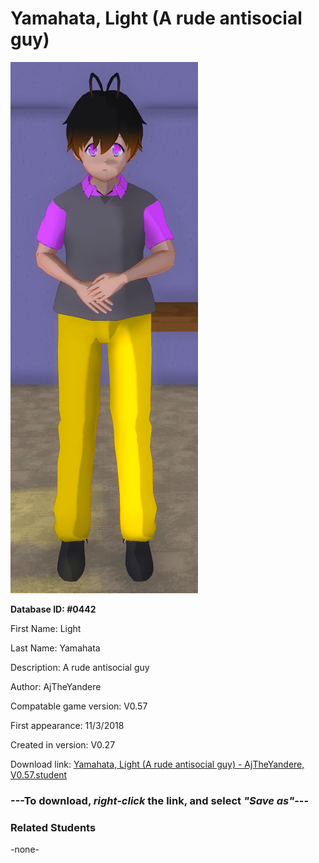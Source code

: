 # Yamahata, Light (A rude antisocial guy)

<img src="../../Files/Images/Yamahata, Light (A rude antisocial guy).png" title="Yamahata, Light (A rude antisocial guy) - AjTheYandere, V0.57">

**Database ID: #0442**

First Name: Light

Last Name: Yamahata

Description: A rude antisocial guy

Author: AjTheYandere

Compatable game version: V0.57

First appearance: 11/3/2018

Created in version: V0.27

Download link: <a href="https://raw.githubusercontent.com/Arbiter1223/Daigaku-Gurashi-Custom-Students/master/Files/Student%20Files/Yamahata%2C%20Light%20(A%20rude%20antisocial%20guy)%20-%20AjTheYandere%2C%20V0.57.student">Yamahata, Light (A rude antisocial guy) - AjTheYandere, V0.57.student</a>

### ---**To download, _right-click_ the link, and select _"Save as"_**---

### Related Students

-none-
